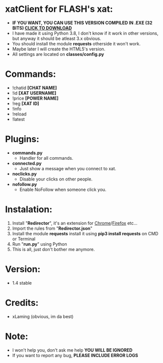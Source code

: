 # xatClient for FLASH's xat:

* **IF YOU WANT, YOU CAN USE THIS VERSION COMPILED IN .EXE (32 BITS) [CLICK TO DOWNLOAD](https://github.com/xLaming/xatClient/releases/latest)**
* I have made it using Python 3.8, I don't know if it work in other versions, but anyway it should be atleast 3.x obvious.
* You should install the module **requests** otherside it won't work.
* Maybe later I will create the HTML5's version.
* All settings are located on **classes/config.py**

# Commands:
* !chatid **[CHAT NAME]**
* !id **[XAT USERNAME]**
* !price **[POWER NAME]**
* !reg **[XAT ID]**
* !info
* !reload
* !latest

# Plugins:
* **commands.py**
  * Handler for all commands.
* **connected.py**
  * Just show a message when you connect to xat.
* **noclicks.py**
  * Disable your clicks on other people.
* **nofollow.py**
  * Enable NoFollow when someone click you.
  
# Instalation:
1. Install "**Redirector**", it's an extension for [Chrome](https://chrome.google.com/webstore/detail/redirector/ocgpenflpmgnfapjedencafcfakcekcd)/[Firefox](https://addons.mozilla.org/firefox/addon/redirector/) etc...
2. Import the rules from "**Redirector.json**"
3. Install the module **requests** install it using **pip3 install requests** on CMD or Terminal
4. Run "**run.py**" using Python
5. This is all, just don't bother me anymore.

# Version:
* 1.4 stable

# Credits: 
* xLaming (obvious, im da best)

# Note:
* I won't help you, don't ask me help **YOU WILL BE IGNORED**
* If you want to report any bug, **PLEASE INCLUDE ERROR LOGS**
